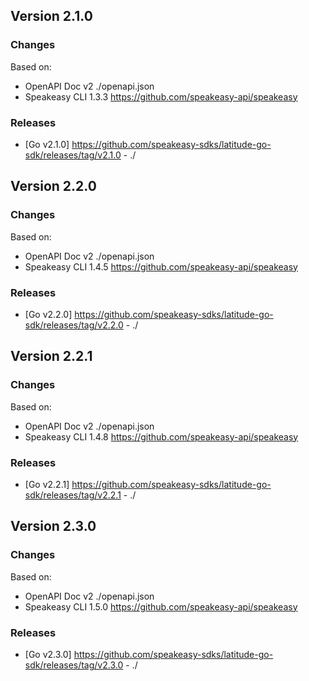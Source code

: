 

## Version 2.1.0
### Changes
Based on:
- OpenAPI Doc v2 ./openapi.json
- Speakeasy CLI 1.3.3 https://github.com/speakeasy-api/speakeasy
### Releases
- [Go v2.1.0] https://github.com/speakeasy-sdks/latitude-go-sdk/releases/tag/v2.1.0 - ./

## Version 2.2.0
### Changes
Based on:
- OpenAPI Doc v2 ./openapi.json
- Speakeasy CLI 1.4.5 https://github.com/speakeasy-api/speakeasy
### Releases
- [Go v2.2.0] https://github.com/speakeasy-sdks/latitude-go-sdk/releases/tag/v2.2.0 - ./

## Version 2.2.1
### Changes
Based on:
- OpenAPI Doc v2 ./openapi.json
- Speakeasy CLI 1.4.8 https://github.com/speakeasy-api/speakeasy
### Releases
- [Go v2.2.1] https://github.com/speakeasy-sdks/latitude-go-sdk/releases/tag/v2.2.1 - ./

## Version 2.3.0
### Changes
Based on:
- OpenAPI Doc v2 ./openapi.json
- Speakeasy CLI 1.5.0 https://github.com/speakeasy-api/speakeasy
### Releases
- [Go v2.3.0] https://github.com/speakeasy-sdks/latitude-go-sdk/releases/tag/v2.3.0 - ./